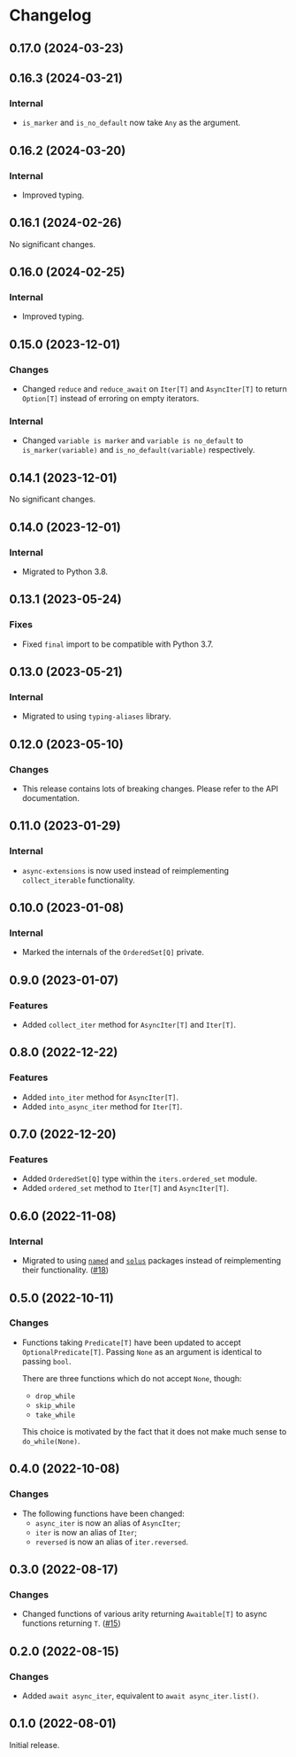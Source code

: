 # Changelog

<!-- changelogging: start -->

## 0.17.0 (2024-03-23)

## 0.16.3 (2024-03-21)

### Internal

- `is_marker` and `is_no_default` now take `Any` as the argument.

## 0.16.2 (2024-03-20)

### Internal

- Improved typing.

## 0.16.1 (2024-02-26)

No significant changes.

## 0.16.0 (2024-02-25)

### Internal

- Improved typing.

## 0.15.0 (2023-12-01)

### Changes

- Changed `reduce` and `reduce_await` on `Iter[T]` and `AsyncIter[T]` to return `Option[T]`
  instead of erroring on empty iterators.

### Internal

- Changed `variable is marker` and `variable is no_default`
  to `is_marker(variable)` and `is_no_default(variable)` respectively.

## 0.14.1 (2023-12-01)

No significant changes.

## 0.14.0 (2023-12-01)

### Internal

- Migrated to Python 3.8.

## 0.13.1 (2023-05-24)

### Fixes

- Fixed `final` import to be compatible with Python 3.7.

## 0.13.0 (2023-05-21)

### Internal

- Migrated to using `typing-aliases` library.

## 0.12.0 (2023-05-10)

### Changes

- This release contains lots of breaking changes. Please refer to the API documentation.

## 0.11.0 (2023-01-29)

### Internal

- `async-extensions` is now used instead of reimplementing `collect_iterable` functionality.

## 0.10.0 (2023-01-08)

### Internal

- Marked the internals of the `OrderedSet[Q]` private.

## 0.9.0 (2023-01-07)

### Features

- Added `collect_iter` method for `AsyncIter[T]` and `Iter[T]`.

## 0.8.0 (2022-12-22)

### Features

- Added `into_iter` method for `AsyncIter[T]`.
- Added `into_async_iter` method for `Iter[T]`.

## 0.7.0 (2022-12-20)

### Features

- Added `OrderedSet[Q]` type within the `iters.ordered_set` module.
- Added `ordered_set` method to `Iter[T]` and `AsyncIter[T]`.

## 0.6.0 (2022-11-08)

### Internal

- Migrated to using [`named`](https://github.com/nekitdev/named) and
  [`solus`](https://github.com/nekitdev/solus) packages instead of
  reimplementing their functionality. ([#18](https://github.com/nekitdev/iters/pull/18))

## 0.5.0 (2022-10-11)

### Changes

- Functions taking `Predicate[T]` have been updated to accept `OptionalPredicate[T]`.
  Passing `None` as an argument is identical to passing `bool`.

  There are three functions which do not accept `None`, though:
  - `drop_while`
  - `skip_while`
  - `take_while`

  This choice is motivated by the fact that it does not make much sense to `do_while(None)`.

## 0.4.0 (2022-10-08)

### Changes

- The following functions have been changed:
  - `async_iter` is now an alias of `AsyncIter`;
  - `iter` is now an alias of `Iter`;
  - `reversed` is now an alias of `iter.reversed`.

## 0.3.0 (2022-08-17)

### Changes

- Changed functions of various arity returning `Awaitable[T]` to async functions returning `T`.
  ([#15](https://github.com/nekitdev/iters/pull/15))

## 0.2.0 (2022-08-15)

### Changes

- Added `await async_iter`, equivalent to `await async_iter.list()`.

## 0.1.0 (2022-08-01)

Initial release.
